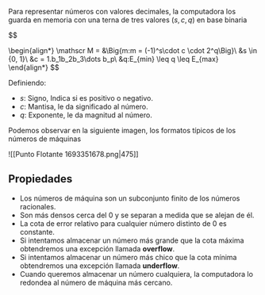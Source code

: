 Para representar números con valores decimales, la computadora los guarda en memoria con una terna de tres valores $(s, c, q)$ en base binaria

$$

\begin{align*}
\mathscr M = &\Big\{m:m = (-1)^s\cdot c \cdot 2^q\Big\}\\
&s \in \{0, 1\}\\
&c = 1.b_1b_2b_3\dots b_p\\
&q:E_{min} \leq q \leq E_{max}
\end{align*}
$$

Definiendo:

- $s:$ Signo, Indica si es positivo o negativo.
- $c:$ Mantisa, le da significado al número.
- $q:$ Exponente, le da magnitud al número.

Podemos observar en la siguiente imagen, los formatos típicos de los números de máquinas

![[Punto Flotante 1693351678.png|475]]

## Propiedades

- Los números de máquina son un subconjunto finito de los números racionales.
- Son más densos cerca del $0$ y se separan a medida que se alejan de él.
- La cota de error relativo para cualquier número distinto de $0$ es constante.
- Si intentamos almacenar un número más grande que la cota máxima obtendremos una excepción llamada **overflow**.
- Si intentamos almacenar un número más chico que la cota mínima obtendremos una excepción llamada **underflow**.
- Cuando queremos almacenar un número cualquiera, la computadora lo redondea al número de máquina más cercano.
